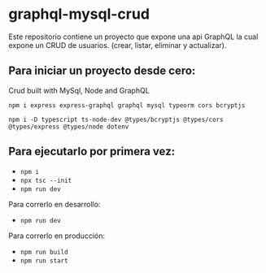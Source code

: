 # graphql-mysql-crud
Este repositorio contiene un proyecto que expone una api GraphQL la cual expone un CRUD de usuarios. (crear, listar, eliminar y actualizar).

## Para iniciar un proyecto desde cero:

Crud built with MySql, Node and GraphQL

`npm i express express-graphql graphql mysql typeorm cors bcryptjs`

`npm i -D typescript ts-node-dev @types/bcryptjs @types/cors @types/express @types/node dotenv`


## Para ejecutarlo por primera vez:

- `npm i`
- `npx tsc --init`
- `npm run dev`

Para correrlo en desarrollo: 
- `npm run dev`

Para correrlo en producción: 
- `npm run build`
- `npm run start`
